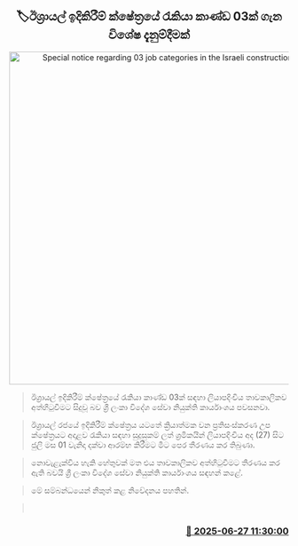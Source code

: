 <p align='center'><b><h2 align='center' title='Special notice regarding 03 job categories in the Israeli construction sector'>🏷ඊශ්‍රායල් ඉදිකිරීම් ක්ෂේත්‍රයේ රැකියා කාණ්ඩ 03ක් ගැන විශේෂ දැනුම්දීමක්</h2></b></p>
<p align='center'><img src='https://helakuru.sgp1.cdn.digitaloceanspaces.com/esana/images/lib/foreign-employment-bureau.jpg' width='600' alt='Special notice regarding 03 job categories in the Israeli construction sector'></p>

> ඊශ්‍රායල් ඉදිකිරීම් ක්ෂේත්‍රයේ රැකියා කාණ්ඩ 03ක් සඳහා ලියාපදිංචිය තාවකාලිකව අත්හිටුවීමට සිදුවූ බව ශ්‍රී ලංකා විදේශ සේවා නියුක්ති කාර්යාංශය පවසනවා.

> ඊශ්‍රායල් රජයේ ඉදිකිරීම් ක්ෂේත්‍රය යටතේ ක්‍රියාත්මක වන ප්‍රතිසංස්කරණ උප ක්ෂේත්‍රයට අදාළව රැකියා සඳහා සුදුසුකම් ලත් ශ්‍රමිකයින් ලියාපදිංචිය අද (27) සිට ජුලි මස 01 වැනිදා දක්වා ආරම්භ කිරීමට මීට පෙර තීරණය කර තිබුණා.

> නොවැළැක්විය හැකි හේතුවක් මත එය තාවකාලිකව අත්හිටුවීමට තීරණය කර ඇති බවයි ශ්‍රී ලංකා විදේශ සේවා නියුක්ති කාර්යාංශය සඳහන් කළේ.

> මේ සම්බන්ධයෙන් නිකුත් කළ නිවේදනය පහතින්.

>  



<h3 align='right'><a href='https://www.helakuru.lk/esana/p/111397/'>📅 2025-06-27 11:30:00</a></h3>

